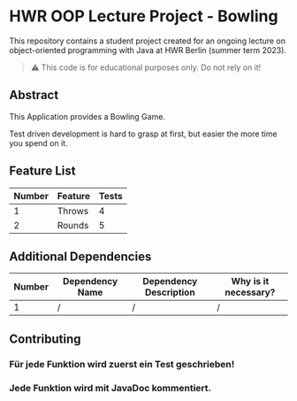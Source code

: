 # HWR OOP Lecture Project - Bowling

This repository contains a student project created for an ongoing lecture on object-oriented programming with Java at HWR Berlin (summer term 2023).

> :warning: This code is for educational purposes only. Do not rely on it!

## Abstract

[TODO]: <> (Write a short description of your project.)
This Application provides a Bowling Game.

[TODO]: <> (State most important features.)
[not implemented]: <> (Score Table Calculation)
[not implemented]: <> (User Management)
[not implemented]: <> (Automatic Winner detection)

[TODO]: <> (State the most interesting problems you encountered during the project.)
Test driven development is hard to grasp at first, but easier the more time you spend on it.

## Feature List

[TODO]: <> (Add a new row to the table for every completed feature.)

| Number | Feature | Tests |
|--------|---------|-------|
| 1      | Throws  | 4     |
| 2      | Rounds  | 5     |

## Additional Dependencies

[TODO]: <> (Add a new row to the table for every required dependency.)

| Number | Dependency Name | Dependency Description | Why is it necessary? |
|--------|-----------------|------------------------|----------------------|
| 1      | /               | /                      | /                    |

## Contributing

### Für jede Funktion wird zuerst ein Test geschrieben!
### Jede Funktion wird mit JavaDoc kommentiert.